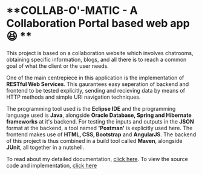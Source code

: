 # **COLLAB-O'-MATIC - A Collaboration Portal based web app :satisfied: **

This project is based on a collaboration website which involves chatrooms, obtaining specific information, blogs, and all there is to reach a common goal of what the client or the user needs.

One of the main centrepiece in this application is the implementation of **RESTful Web Services**. This gaurantees easy seperation of backend and frontend to be tested explicitly, sending and recieving data by means of HTTP methods and simple URI navigation techniques.

The programming tool used is the **Eclipse IDE** and the programming language used is **Java**, alongside **Oracle Database, Spring and Hibernate frameworks** at it's backend. For testing the inputs and outputs in the **JSON** format at the backend, a tool named **'Postman'** is explicitly used here. The frontend makes use of **HTML, CSS, Bootstrap** and **AngularJS**. The backend of this project is thus combined in a build tool called **Maven**, alongside **JUnit**, all together in a nutshell.

To read about my detailed documentation, [click here](https://github.com/alfredaugustin/alfredniitcollaborationportal/wiki). To view the source code and implementation, [click here](https://github.com/alfredaugustin/alfredniitcollaborationportal/tree/master/MAIN%20PROJECT)
